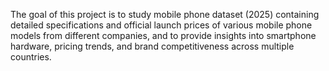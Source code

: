 The goal of this project is to study mobile phone dataset (2025) containing detailed specifications and official launch prices of various mobile phone models from different companies, and to provide insights into smartphone hardware, pricing trends, and brand competitiveness across multiple countries. 
